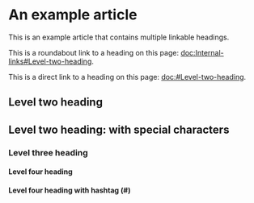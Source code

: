 # An example article

This is an example article that contains multiple linkable headings.

This is a roundabout link to a heading on this page: <doc:Internal-links#Level-two-heading>.

This is a direct link to a heading on this page: <doc:#Level-two-heading>.

## Level two heading

## Level two heading: with special characters

### Level three heading

#### Level four heading

#### Level four heading with hashtag (#)
